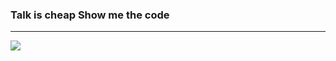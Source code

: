### Talk is cheap Show me the code


-----



<a href="https://github.com/anuraghazra/github-readme-stats">
  <img align="left" src="https://github-readme-stats.vercel.app/api?username=Ray-ux&count_private=true&show_icons=truee&theme=radica" />
</a>

<!-- 
[![Top Langs](https://github-readme-stats.vercel.app/api/top-langs/?username=Ray-ux&layout=compact)](https://github.com/anuraghazra/github-readme-stats)
 -->
